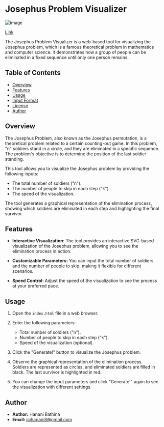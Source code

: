 # Josephus Problem Visualizer

![image](https://github.com/hanani8/Visualization-of-Josephus-Problem/assets/31515421/9a313ff1-8206-4626-af4c-1f825292460f)

[Link](https://hanani8.github.io/josephus.html)

The Josephus Problem Visualizer is a web-based tool for visualizing the Josephus problem, which is a famous theoretical problem in mathematics and computer science. It demonstrates how a group of people can be eliminated in a fixed sequence until only one person remains.

## Table of Contents

- [Overview](#overview)
- [Features](#features)
- [Usage](#usage)
- [Input Format](#input-format)
- [License](#license)
- [Author](#author)

## Overview

The Josephus Problem, also known as the Josephus permutation, is a theoretical problem related to a certain counting-out game. In this problem, "n" soldiers stand in a circle, and they are eliminated in a specific sequence. The problem's objective is to determine the position of the last soldier standing.

This tool allows you to visualize the Josephus problem by providing the following inputs:
- The total number of soldiers ("n").
- The number of people to skip in each step ("k").
- The speed of the visualization.

The tool generates a graphical representation of the elimination process, showing which soldiers are eliminated in each step and highlighting the final survivor.

## Features

- **Interactive Visualization:** The tool provides an interactive SVG-based visualization of the Josephus problem, allowing you to see the elimination process in action.

- **Customizable Parameters:** You can input the total number of soldiers and the number of people to skip, making it flexible for different scenarios.

- **Speed Control:** Adjust the speed of the visualization to see the process at your preferred pace.

## Usage

1. Open the `index.html` file in a web browser.

2. Enter the following parameters:
   - Total number of soldiers ("n").
   - Number of people to skip in each step ("k").
   - Speed of the visualization (optional).

3. Click the "Generate!" button to visualize the Josephus problem.

4. Observe the graphical representation of the elimination process. Soldiers are represented as circles, and eliminated soldiers are filled in black. The last survivor is highlighted in red.

5. You can change the input parameters and click "Generate!" again to see the visualization with different settings.

## Author

- **Author:** Hanani Bathina
- **Email:** jaihanani8@gmail.com
